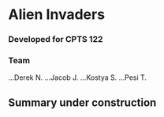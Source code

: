 # Alien Invaders

### Developed for CPTS 122
### Team
...Derek N.
...Jacob J.
...Kostya S.
...Pesi T.

## Summary under construction
